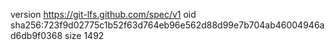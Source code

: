 version https://git-lfs.github.com/spec/v1
oid sha256:723f9d02775c1b52f63d764eb96e562d88d99e7b704ab46004946ad6db9f0368
size 1492

